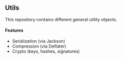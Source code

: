 ## Utils

This repository contains different general utility objects.

#### Features
* Serialization (via Jackson)
* Compression (via Deflater)
* Crypto (keys, hashes, signatures)